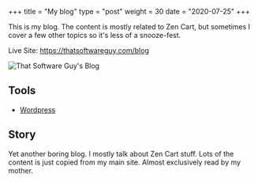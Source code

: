+++
title = "My blog"
type = "post"
weight = 30
date = "2020-07-25"
+++

This is my blog. The content is mostly related to Zen Cart, but sometimes I cover a few other topics so it's less of a snooze-fest. 

<!--more-->

Live Site: <https://thatsoftwareguy.com/blog>

![That Software Guy's Blog](/images/blog.jpeg)

## Tools
* [Wordpress](https://wordpress.com)

## Story
Yet another boring blog.  I mostly talk about Zen Cart stuff.
Lots of the content is just copied from my main site.
Almost exclusively read by my mother. 

